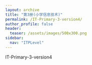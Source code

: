 ```yaml
---
layout: archive
title: "第3册(小学信息技术)"
permalink: /IT-Primary-3-version4/
author_profile: false
header:
  teaser: /assets/images/500x300.png
sidebar:
  nav: "ITPLevel"
---
```


IT-Primary-3-version4
